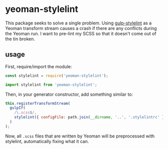 # yeoman-stylelint

This package seeks to solve a single problem. Using [gulp-stylelint](https://github.com/olegskl/gulp-stylelint) as a Yeoman transform stream causes a crash if there are any conflicts during the Yeoman run. I want to pre-lint my SCSS so that it doesn't come out of the tin broken.

## usage

First, require/import the module:

```js
const stylelint = require('yeoman-stylelint');

import stylelint from 'yeoman-stylelint';
```

Then, in your generator constructor, add something similar to:

```js
this.registerTransformStream(
  gulpIf(
    /\.scss$/,
    stylelint({ configFile: path.join(__dirname, '..', '.stylelintrc' }))
  )
);
```

Now, all `.scss` files that are written by Yeoman will be preprocessed with stylelint, automatically fixing what it can.
